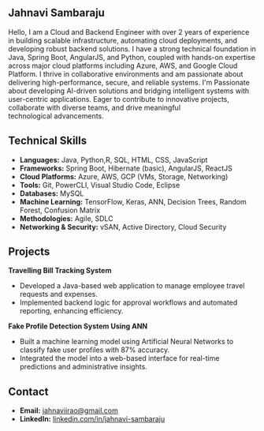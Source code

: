  ## Jahnavi Sambaraju
Hello, I am a Cloud and Backend Engineer with over 2 years of experience in building scalable infrastructure, automating cloud deployments, and developing robust backend solutions. I have a strong technical foundation in Java, Spring Boot, AngularJS, and Python, coupled with hands-on expertise across major cloud platforms including Azure, AWS, and Google Cloud Platform. I thrive in collaborative environments and am passionate about delivering high-performance, secure, and reliable systems.
I'm Passionate about developing AI-driven solutions and bridging intelligent systems with user-centric applications. Eager to contribute to innovative
projects, collaborate with diverse teams, and drive meaningful technological advancements.

## Technical Skills

- **Languages:** Java, Python,R, SQL, HTML, CSS, JavaScript  
- **Frameworks:** Spring Boot, Hibernate (basic), AngularJS, ReactJS  
- **Cloud Platforms:** Azure, AWS, GCP (VMs, Storage, Networking)  
- **Tools:** Git, PowerCLI, Visual Studio Code, Eclipse  
- **Databases:** MySQL  
- **Machine Learning:** TensorFlow, Keras, ANN, Decision Trees, Random Forest, Confusion Matrix  
- **Methodologies:** Agile, SDLC  
- **Networking & Security:** vSAN, Active Directory, Cloud Security 


## Projects

**Travelling Bill Tracking System**  
- Developed a Java-based web application to manage employee travel requests and expenses.  
- Implemented backend logic for approval workflows and automated reporting, enhancing efficiency.

**Fake Profile Detection System Using ANN**  
- Built a machine learning model using Artificial Neural Networks to classify fake user profiles with 87% accuracy.  
- Integrated the model into a web-based interface for real-time predictions and administrative insights.



## Contact

- **Email:** jahnaviirao@gmail.com  
- **LinkedIn:** [linkedin.com/in/jahnavi-sambaraju](http://www.linkedin.com/in/jahnavi-sambaraju)  



